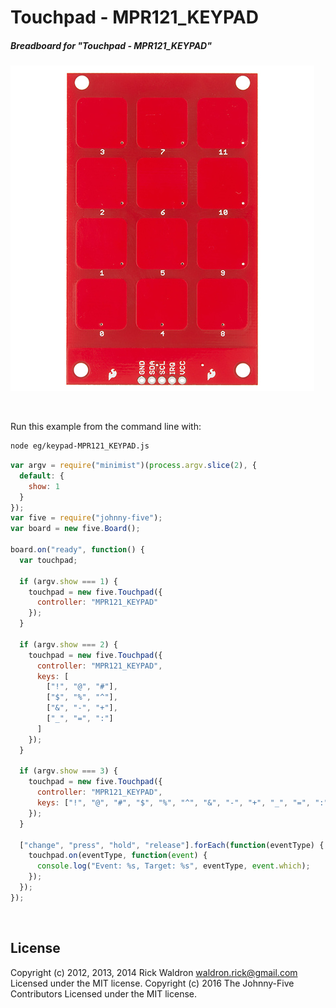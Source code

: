 <!--remove-start-->

# Touchpad - MPR121_KEYPAD

<!--remove-end-->






##### Breadboard for "Touchpad - MPR121_KEYPAD"



![docs/breadboard/keypad-MPR121_KEYPAD.png](breadboard/keypad-MPR121_KEYPAD.png)<br>

&nbsp;




Run this example from the command line with:
```bash
node eg/keypad-MPR121_KEYPAD.js
```


```javascript
var argv = require("minimist")(process.argv.slice(2), {
  default: {
    show: 1
  }
});
var five = require("johnny-five");
var board = new five.Board();

board.on("ready", function() {
  var touchpad;

  if (argv.show === 1) {
    touchpad = new five.Touchpad({
      controller: "MPR121_KEYPAD"
    });
  }

  if (argv.show === 2) {
    touchpad = new five.Touchpad({
      controller: "MPR121_KEYPAD",
      keys: [
        ["!", "@", "#"],
        ["$", "%", "^"],
        ["&", "-", "+"],
        ["_", "=", ":"]
      ]
    });
  }

  if (argv.show === 3) {
    touchpad = new five.Touchpad({
      controller: "MPR121_KEYPAD",
      keys: ["!", "@", "#", "$", "%", "^", "&", "-", "+", "_", "=", ":"]
    });
  }

  ["change", "press", "hold", "release"].forEach(function(eventType) {
    touchpad.on(eventType, function(event) {
      console.log("Event: %s, Target: %s", eventType, event.which);
    });
  });
});

```








&nbsp;

<!--remove-start-->

## License
Copyright (c) 2012, 2013, 2014 Rick Waldron <waldron.rick@gmail.com>
Licensed under the MIT license.
Copyright (c) 2016 The Johnny-Five Contributors
Licensed under the MIT license.

<!--remove-end-->
